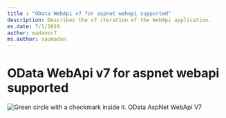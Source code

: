 ```yaml
---
title : "OData WebApi v7 for aspnet webapi supported"
description: Describes the v7 iteration of the WebApi application.
ms.date: 7/1/2019
author: madansr7
ms.author: saumadan
---
```

# OData WebApi v7 for aspnet webapi supported
 ![Green circle with a checkmark inside it.](/odata/assets/doc-assets/yes.png) OData AspNet WebApi V7